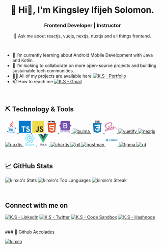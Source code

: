 # <div align = "center">🧐 Hi👋, I'm Kingsley Ifijeh Solomon.

<h3 align="center">Frontend Developer | Instructor</h3>
<p align="center">💬 Ask me about reactjs, vuejs, nextjs, nuxtjs and all things frontend.</p>
</div>

<br/>

- 🌱 I’m currently learning about Android Mobile Development with Java and Kotlin.
- 👯 I’m looking to collaborate on more open-source projects and building sustainable tech communities.
- 👨‍💻 All of my projects are available here [![K.S - Portfolio](https://img.shields.io/static/v1?label=K.S&message=Portfolio&color=2ea44f)](https://kingsley-solomon.vercel.app/)
- 📫 How to reach me [![K.S - Gmail](https://img.shields.io/static/v1?label=K.S&message=Gmail&color=2ea44f)](mailto:kinxly@gmail.com)

<br/>

## ⛏️ Technology & Tools

<div>
<a href="https://www.java.com" target="_blank" rel="noreferrer"> <img src="https://raw.githubusercontent.com/devicons/devicon/master/icons/java/java-original.svg" alt="java" width=40" height=40"/> </a>
<a href="https://www.typescriptlang.org/" target="_blank" rel="noreferrer"> <img src="https://raw.githubusercontent.com/devicons/devicon/master/icons/typescript/typescript-original.svg" alt="typescript" width=40" height=40"/>
<a href="https://developer.mozilla.org/en-US/docs/Web/JavaScript" target="_blank" rel="noreferrer"> <img src="https://raw.githubusercontent.com/devicons/devicon/master/icons/javascript/javascript-original.svg" alt="javascript"width=40" height=40"/> </a>
<a href="https://www.w3.org/html/" target="_blank" rel="noreferrer"> <img src="https://raw.githubusercontent.com/devicons/devicon/master/icons/html5/html5-original-wordmark.svg" alt="html5" width=40" height=40"/> </a>
<a href="https://getbootstrap.com" target="_blank" rel="noreferrer"> <img src="https://raw.githubusercontent.com/devicons/devicon/master/icons/bootstrap/bootstrap-plain-wordmark.svg" alt="bootstrap" width=40" height=40"/> </a>
<a href="https://bulma.io/" target="_blank" rel="noreferrer"> <img src="https://raw.githubusercontent.com/gilbarbara/logos/804dc257b59e144eaca5bc6ffd16949752c6f789/logos/bulma.svg" alt="bulma" width=40" height=40"/> </a>
<a href="https://www.w3schools.com/css/" target="_blank" rel="noreferrer"> <img src="https://raw.githubusercontent.com/devicons/devicon/master/icons/css3/css3-original-wordmark.svg" alt="css3" width=40" height=40"/> </a>
<a href="https://sass-lang.com" target="_blank" rel="noreferrer"> <img src="https://raw.githubusercontent.com/devicons/devicon/master/icons/sass/sass-original.svg" alt="sass" width=40" height=40"/> </a>
<a href="https://vuetifyjs.com/en/" target="_blank" rel="noreferrer"> <img src="https://bestofjs.org/logos/vuetify.svg" alt="vuetify" width=40" height=40"/> </a>
<a href="https://nextjs.org/" target="_blank" rel="noreferrer"> <img src="https://cdn.worldvectorlogo.com/logos/nextjs-2.svg" alt="nextjs" width=40" height=40"/> </a>
<a href="https://nuxtjs.org/" target="_blank" rel="noreferrer"> <img src="https://www.vectorlogo.zone/logos/nuxtjs/nuxtjs-icon.svg" alt="nuxtjs" width=40" height=40"/> </a>
<a href="https://reactjs.org/" target="_blank" rel="noreferrer"> <img src="https://raw.githubusercontent.com/devicons/devicon/master/icons/react/react-original-wordmark.svg" alt="react" width=40" height=40"/> </a>
<a href="https://vuejs.org/" target="_blank" rel="noreferrer"> <img src="https://raw.githubusercontent.com/devicons/devicon/master/icons/vuejs/vuejs-original-wordmark.svg" alt="vuejs" width=40" height=40"/> </a>
<a href="https://www.chartjs.org" target="_blank" rel="noreferrer"> <img src="https://www.chartjs.org/media/logo-title.svg" alt="chartjs" width=40" height=40"/> </a>
<a href="https://git-scm.com/" target="_blank" rel="noreferrer"> <img src="https://www.vectorlogo.zone/logos/git-scm/git-scm-icon.svg" alt="git" width=40" height=40"/> </a>
<a href="https://postman.com" target="_blank" rel="noreferrer"> <img src="https://www.vectorlogo.zone/logos/getpostman/getpostman-icon.svg" alt="postman" width=40" height=40"/> </a>
</a>
<a href="https://webpack.js.org" target="_blank" rel="noreferrer"> <img src="https://raw.githubusercontent.com/devicons/devicon/d00d0969292a6569d45b06d3f350f463a0107b0d/icons/webpack/webpack-original-wordmark.svg" alt="webpack"width=40" height=40"/> </a>
<a href="https://www.figma.com/" target="_blank" rel="noreferrer"> <img src="https://www.vectorlogo.zone/logos/figma/figma-icon.svg" alt="figma" width=40" height=40"/> </a>
<a href="https://www.adobe.com/products/xd.html" target="_blank" rel="noreferrer"> <img src="https://cdn.worldvectorlogo.com/logos/adobe-xd.svg" alt="xd" width=40" height=40"/> </a>
</div>

<br/>

## &#x1f4c8; GitHub Stats

![kinxlo's Stats](https://github-readme-stats.vercel.app/api?username=kinxlo&theme=gotham&show_icons=true&hide_border=true&count_private=true)
![kinxlo's Top Languages](https://github-readme-stats.vercel.app/api/top-langs/?username=kinxlo&theme=gotham&show_icons=true&hide_border=true&layout=compact)
![kinxlo's Streak](https://github-readme-streak-stats.herokuapp.com/?user=kinxlo&theme=gotham&hide_border=true)

<br/>

## Connect with me on

[![K.S - LinkedIn](https://img.shields.io/static/v1?label=K.S&message=LinkedIn&color=%230A66C2&style=for-the-badge&logo=LinkedIn)](https://www.linkedin.com/in/kingsley-solomon-b90339b2/)
[![K.S - Twitter](https://img.shields.io/static/v1?label=K.S&message=Twitter&color=%230A66C2&style=for-the-badge&logo=LinkedIn)](https://twitter.com/kinxlo)
[![K.S - Code Sandbox](https://img.shields.io/static/v1?label=K.S&message=Code+Sandbox&color=%23151515&style=for-the-badge&logo=CodeSandbox)](https://codesandbox.com/kinxlo)
[![K.S - Hashnode](https://img.shields.io/static/v1?label=K.S&message=Hashnode&color=%232962FF&style=for-the-badge&logo=Hashnode)](https://hashnode.com/@GuyInAChair)

<br/>
### 🎉 Github Accolades

<p align="left"> <a href="https://github.com/ryo-ma/github-profile-trophy"><img src="https://github-profile-trophy.vercel.app/?username=kinxlo&margin-w=10&margin-h=10" alt="kinxlo" /></a> </p>
<!-- <p align="left"> <a href="https://twitter.com/kinxlo" target="blank"><img src="https://img.shields.io/twitter/follow/kinxlo?logo=twitter&style=for-the-badge" alt="kinxlo" /></a> </p> -->
